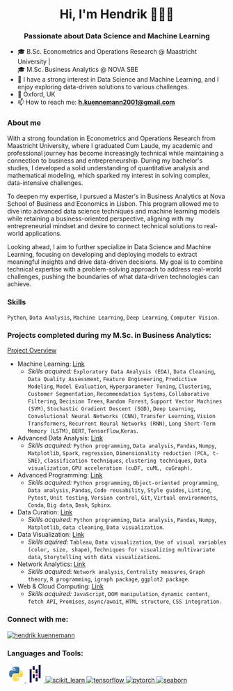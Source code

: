 <h1 align="center">Hi, I'm Hendrik 👋🧑‍💻</h1>
<h3 align="center">Passionate about Data Science and Machine Learning</h3>

- 🎓 B.Sc. Econometrics and Operations Research @ Maastricht University |\
🎓 M.Sc. Business Analytics @ NOVA SBE
- 🔎 I have a strong interest in Data Science and Machine Learning, and I enjoy exploring data-driven solutions to various challenges.
- 📍 Oxford, UK
- 📫 How to reach me: **h.kuennemann2001@gmail.com**

<h3 align="left">About me</h3>

With a strong foundation in Econometrics and Operations Research from Maastricht University, where I graduated Cum Laude, my academic and professional journey has become increasingly technical while maintaining a connection to business and entrepreneurship. During my bachelor's studies, I developed a solid understanding of quantitative analysis and mathematical modeling, which sparked my interest in solving complex, data-intensive challenges.

To deepen my expertise, I pursued a Master's in Business Analytics at Nova School of Business and Economics in Lisbon. This program allowed me to dive into advanced data science techniques and machine learning models while retaining a business-oriented perspective, aligning with my entrepreneurial mindset and desire to connect technical solutions to real-world applications.

Looking ahead, I aim to further specialize in Data Science and Machine Learning, focusing on developing and deploying models to extract meaningful insights and drive data-driven decisions. My goal is to combine technical expertise with a problem-solving approach to address real-world challenges, pushing the boundaries of what data-driven technologies can achieve.

<h3 align="left">Skills</h3>

`Python`, `Data Analysis`, `Machine Learning`, `Deep Learning`, `Computer Vision`.

<h3 align="left">Projects completed during my M.Sc. in Business Analytics:</h3>

[Project Overview](https://github.com/hkuennemann/MSc_BA_Projects)

- Machine Learning: [Link](https://github.com/hkuennemann/MSc_BA_Projects/tree/main/Machine%20Learning)
  - *Skills acquired:* `Exploratory Data Analysis (EDA)`, `Data Cleaning`, `Data Quality Assessment`, `Feature Engineering`, `Predictive Modeling`, `Model Evaluation`, `Hyperparameter Tuning`, `Clustering`, `Customer Segmentation`, `Recommendation Systems`, `Collaborative Filtering`, `Decision Trees`, `Random Forest`, `Support Vector Machines (SVM)`, `Stochastic Gradient Descent (SGD)`, `Deep Learning`, `Convolutional Neural Networks (CNN)`, `Transfer Learning`, `Vision Transformers`, `Recurrent Neural Networks (RNN)`, `Long Short-Term Memory (LSTM)`, `BERT`, `TensorFlow`,`Keras`.
- Advanced Data Analysis: [Link](https://github.com/hkuennemann/MSc_BA_Projects/tree/main/Advanced%20Data%20Analysis)
  - *Skills acquired:* `Python programming`, `Data analysis`, `Pandas`, `Numpy`, `Matplotlib`, `Spark`, `regression`, `Dimensionality reduction (PCA, t-SNE)`, `classification techniques`, `clustering techniques`, `Data visualization`, `GPU acceleration (cuDF, cuML, cuGraph)`.
- Advanced Programming: [Link](https://github.com/hkuennemann/MSc_BA_Projects/tree/main/Advanced%20Programming)
  - *Skills acquired:* `Python programming`, `Object-oriented programming`, `Data analysis`, `Pandas`, `Code reusability`, `Style guides`, `Linting`, `Pytest`, `Unit testing`, `Version control`, `Git`, `Virtual environments`, `Conda`, `Big data`, `Dask`, `Sphinx`.
- Data Curation: [Link](https://github.com/hkuennemann/MSc_BA_Projects/tree/main/Data%20Curation)
  - *Skills acquired:* `Python programming`, `Data analysis`, `Pandas`, `Numpy`, `Matplotlib`, `data cleaning`, `Data visualization`.
- Data Visualization: [Link](https://github.com/hkuennemann/MSc_BA_Projects/tree/main/Data%20Visualization/Olympic%20Games%20Dashboard)
  - *Skills aquired:* `Tableau`, `Data visualization`, `Use of visual variables (color, size, shape)`, `Techniques for visualizing multivariate data`, `Storytelling with data visualizations`.
- Network Analytics: [Link](https://github.com/hkuennemann/MSc_BA_Projects/tree/main/Network%20Analytics)
  - *Skills acquired*: `Network analysis`, `Centrality measures`, `Graph theory`, `R programming`, `igraph package`, `ggplot2 package`. 
- Web & Cloud Computing: [Link](https://github.com/hkuennemann/MSc_BA_Projects/tree/main/Web%20%26%20Cloud%20Computing/League%20Lense)
  - *Skills acquired:* `JavaScript`, `DOM manipulation`, `dynamic content`, `fetch API`, `Promises`, `async/await`, `HTML structure`, `CSS integration`.

<h3 align="left">Connect with me:</h3>

<p align="left">
<a href="https://linkedin.com/in/hendrik-kuennemann" target="blank"><img align="center" src="https://raw.githubusercontent.com/rahuldkjain/github-profile-readme-generator/master/src/images/icons/Social/linked-in-alt.svg" alt="hendrik kuennemann" height="30" width="40" /></a>
</p>

<h3 align="left">Languages and Tools:</h3>

<p align="left">

<a href="https://www.python.org" target="_blank" rel="noreferrer"> <img src="https://raw.githubusercontent.com/devicons/devicon/master/icons/python/python-original.svg" alt="python" width="40" height="40"/> </a> 
<a href="https://pandas.pydata.org/" target="_blank" rel="noreferrer"> <img src="https://raw.githubusercontent.com/devicons/devicon/2ae2a900d2f041da66e950e4d48052658d850630/icons/pandas/pandas-original.svg" alt="pandas" width="40" height="40"/> </a> 
<a href="https://scikit-learn.org/" target="_blank" rel="noreferrer"> <img src="https://upload.wikimedia.org/wikipedia/commons/0/05/Scikit_learn_logo_small.svg" alt="scikit_learn" width="40" height="40"/> </a> 
<a href="https://www.tensorflow.org" target="_blank" rel="noreferrer"> <img src="https://www.vectorlogo.zone/logos/tensorflow/tensorflow-icon.svg" alt="tensorflow" width="40" height="40"/> </a> 
<a href="´https://pytorch.org" target="_blank" rel="noreferrer"> <img src="https://www.vectorlogo.zone/logos/pytorch/pytorch-icon.svg" alt="pytorch" width="40" height="40"/> </a> 
<a href="https://seaborn.pydata.org/" target="_blank" rel="noreferrer"> <img src="https://seaborn.pydata.org/_images/logo-mark-lightbg.svg" alt="seaborn" width="40" height="40"/> </a> 

</p>
